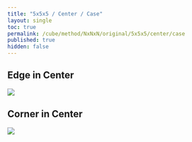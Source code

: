 ```yaml
---
title: "5x5x5 / Center / Case"
layout: single
toc: true
permalink: /cube/method/NxNxN/original/5x5x5/center/case
published: true
hidden: false
---
```


<head>
  <base target="_blank">
  <style>
    img {
      max-width: 350px;
    }
  </style>
</head>



## Edge in Center

<a href="https://alpha.twizzle.net/edit/?puzzle=5x5x5&stickering=centers-only&setup-alg=2R%27+F%27+2L+F+2R+F%27+2L%27+2R%27+F%27+2L+F+2R+F%27+2L%27+F2+U%27+2R%27+F2+2R+F+2F2+2B2&alg=2R%27+F+2R">
  <img src="https://user-images.githubusercontent.com/92285528/221396284-0a9c621e-186c-4419-95c5-f374531b8b78.png">
</a>



## Corner in Center

<a href="https://alpha.twizzle.net/edit/?puzzle=5x5x5&stickering=centers-only&setup-alg=2R%27+F%27+2L+F+2R+F%27+2L%27+F+U2&alg=Rw+U+Rw%27+U+Rw+U2%27+Rw%27">
  <img src="https://user-images.githubusercontent.com/92285528/221396318-1b2f292e-8326-44df-87ca-7ebe2ef664b6.png">
</a>
